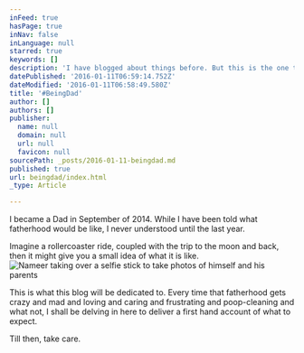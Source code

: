 ```yaml
---
inFeed: true
hasPage: true
inNav: false
inLanguage: null
starred: true
keywords: []
description: 'I have blogged about things before. But this is the one topic that I really, really want to blog about. Welcome to my journey of #BeingDad'
datePublished: '2016-01-11T06:59:14.752Z'
dateModified: '2016-01-11T06:58:49.580Z'
title: '#BeingDad'
author: []
authors: []
publisher:
  name: null
  domain: null
  url: null
  favicon: null
sourcePath: _posts/2016-01-11-beingdad.md
published: true
url: beingdad/index.html
_type: Article

---
```

I became a Dad in September of 2014\. While I have been told what fatherhood would be like, I never understood until the last year.

Imagine a rollercoaster ride, coupled with the trip to the moon and back, then it might give you a small idea of what it is like.
![Nameer taking over a selfie stick to take photos of himself and his parents](https://the-grid-user-content.s3-us-west-2.amazonaws.com/17f5bfda-8d52-4091-a13c-29a507ad0878.jpg)

This is what this blog will be dedicated to. Every time that fatherhood gets crazy and mad and loving and caring and frustrating and poop-cleaning and what not, I shall be delving in here to deliver a first hand account of what to expect.

Till then, take care.